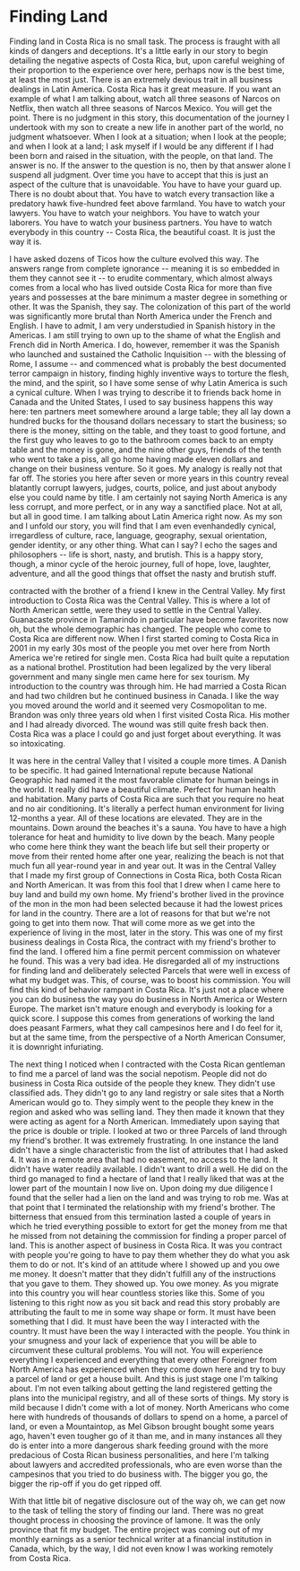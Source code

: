 # Finding Land

Finding land in Costa Rica is no small task. The process is fraught with all kinds of dangers and deceptions. It's a little early in our story to begin detailing the negative aspects of Costa Rica, but, upon careful weighing of their proportion to the experience over here, perhaps now is the best time, at least the most just. There is an extremely devious trait in all business dealings in Latin America. Costa Rica has it great measure. If you want an example of what I am talking about, watch all three seasons of Narcos on Netflix, then watch all three seasons of Narcos Mexico. You will get the point. There is no judgment in this story, this documentation of the journey I undertook with my son to create a new life in another part of the world, no judgment whatsoever. When I look at a situation; when I look at the people; and when I look at a land; I ask myself if I would be any different if I had been born and raised in the situation, with the people, on that land. The answer is no. If the answer to the question is no, then by that answer alone I suspend all judgment. Over time you have to accept that this is just an aspect of the culture that is unavoidable. You have to have your guard up. There is no doubt about that. You have to watch every transaction like a predatory hawk five-hundred feet above farmland. You have to watch your lawyers. You have to watch your neighbors. You have to watch your laborers. You have to watch your business partners. You have to watch everybody in this country -- Costa Rica, the beautiful coast. It is just the way it is.

I have asked dozens of Ticos how the culture evolved this way. The answers range from complete ignorance -- meaning it is so embedded in them they cannot see it -- to erudite commentary, which almost always comes from a local who has lived outside Costa Rica for more than five years and possesses at the bare minimum a master degree in something or other. It was the Spanish, they say. The colonization of this part of the world was significantly more brutal than North America under the French and English. I have to admit, I am very understudied in Spanish history in the Americas. I am still trying to own up to the shame of what the English and French did in North America. I do, however, remember it was the Spanish who launched and sustained the Catholic Inquisition -- with the blessing of Rome, I assume -- and commenced what is probably the best documented terror campaign in history, finding highly inventive ways to torture the flesh, the mind, and the spirit, so I have some sense of why Latin America is such a cynical culture. When I was trying to describe it to friends back home in Canada and the United States, I used to say business happens this way here: ten partners meet somewhere around a large table; they all lay down a hundred bucks for the thousand dollars necessary to start the business; so there is the money, sitting on the table, and they toast to good fortune, and the first guy who leaves to go to the bathroom comes back to an empty table and the money is gone, and the nine other guys, friends of the tenth who went to take a piss, all go home having made eleven dollars and change on their business venture. So it goes. My analogy is really not that far off. The stories you here after seven or more years in this country reveal blatantly corrupt lawyers, judges, courts, police, and just about anybody else you could name by title. I am certainly not saying North America is any less corrupt, and more perfect, or in any way a sanctified place. Not at all, but all in good time. I am talking about Latin America right now. As my son and I unfold our story, you will find that I am even evenhandedly cynical, irregardless of culture, race, language, geography, sexual orientation, gender identity, or any other thing. What can I say? I echo the sages and philosophers -- life is short, nasty, and brutish. This is a happy story, though, a minor cycle of the heroic journey, full of hope, love, laughter, adventure, and all the good things that offset the nasty and brutish stuff.

contracted with the brother of a friend I knew in the Central Valley. My first introduction to Costa Rica was the Central Valley. This is where a lot of North American settle, were they used to settle in the Central Valley. Guanacaste province in Tamarindo in particular have become favorites now oh, but the whole demographic has changed. The people who come to Costa Rica are different now. When I first started coming to Costa Rica in 2001 in my early 30s most of the people you met over here from North America we're retired for single men. Costa Rica had built quite a reputation as a national brothel. Prostitution had been legalized by the very liberal government and many single men came here for sex tourism. My introduction to the country was through him. He had married a Costa Rican and had two children but he continued business in Canada. I like the way you moved around the world and it seemed very Cosmopolitan to me. Brandon was only three years old when I first visited Costa Rica. His mother and I had already divorced. The wound was still quite fresh back then. Costa Rica was a place I could go and just forget about everything. It was so intoxicating.

It was here in the central Valley that I visited a couple more times. A Danish to be specific. It had gained International repute because National Geographic had named it the most favorable climate for human beings in the world. It really did have a beautiful climate. Perfect for human health and habitation. Many parts of Costa Rica are such that you require no heat and no air conditioning. It's literally a perfect human environment for living 12-months a year. All of these locations are elevated. They are in the mountains. Down around the beaches it's a sauna. You have to have a high tolerance for heat and humidity to live down by the beach. Many people who come here think they want the beach life but sell their property or move from their rented home after one year, realizing the beach is not that much fun all year-round year in and year out. It was in the Central Valley that I made my first group of Connections in Costa Rica, both Costa Rican and North American. It was from this fool that I drew when I came here to buy land and build my own home. My friend's brother lived in the province of the mon in the mon had been selected because it had the lowest prices for land in the country. There are a lot of reasons for that but we're not going to get into them now. That will come more as we get into the experience of living in the most, later in the story. This was one of my first business dealings in Costa Rica, the contract with my friend's brother to find the land. I offered him a fine permit percent commission on whatever he found. This was a very bad idea. He disregarded all of my instructions for finding land and deliberately selected Parcels that were well in excess of what my budget was. This, of course, was to boost his commission. You will find this kind of behavior rampant in Costa Rica. It's just not a place where you can do business the way you do business in North America or Western Europe. The market isn't mature enough and everybody is looking for a quick score. I suppose this comes from generations of working the land does peasant Farmers, what they call campesinos here and I do feel for it, but at the same time, from the perspective of a North American Consumer, it is downright infuriating.

The next thing I noticed when I contracted with the Costa Rican gentleman to find me a parcel of land was the social nepotism. People did not do business in Costa Rica outside of the people they knew. They didn't use classified ads. They didn't go to any land registry or sale sites that a North American would go to. They simply went to the people they knew in the region and asked who was selling land. They then made it known that they were acting as agent for a North American. Immediately upon saying that the price is double or triple. I looked at two or three Parcels of land through my friend's brother. It was extremely frustrating. In one instance the land didn't have a single characteristic from the list of attributes that I had asked 4\. It was in a remote area that had no easement, no access to the land. It didn't have water readily available. I didn't want to drill a well. He did on the third go managed to find a hectare of land that I really liked that was at the lower part of the mountain I now live on. Upon doing my due diligence I found that the seller had a lien on the land and was trying to rob me. Was at that point that I terminated the relationship with my friend's brother. The bitterness that ensued from this termination lasted a couple of years in which he tried everything possible to extort for get the money from me that he missed from not detaining the commission for finding a proper parcel of land. This is another aspect of business in Costa Rica. It was you contract with people you're going to have to pay them whether they do what you ask them to do or not. It's kind of an attitude where I showed up and you owe me money. It doesn't matter that they didn't fulfill any of the instructions that you gave to them. They showed up. You owe money. As you migrate into this country you will hear countless stories like this. Some of you listening to this right now as you sit back and read this story probably are attributing the fault to me in some way shape or form. It must have been something that I did. It must have been the way I interacted with the country. It must have been the way I interacted with the people. You think in your smugness and your lack of experience that you will be able to circumvent these cultural problems. You will not. You will experience everything I experienced and everything that every other Foreigner from North America has experienced when they come down here and try to buy a parcel of land or get a house built. And this is just stage one I'm talking about. I'm not even talking about getting the land registered getting the plans into the municipal registry, and all of these sorts of things. My story is mild because I didn't come with a lot of money. North Americans who come here with hundreds of thousands of dollars to spend on a home, a parcel of land, or even a Mountaintop, as Mel Gibson brought bought some years ago, haven't even tougher go of it than me, and in many instances all they do is enter into a more dangerous shark feeding ground with the more predacious of Costa Rican business personalities, and here I'm talking about lawyers and accredited professionals, who are even worse than the campesinos that you tried to do business with. The bigger you go, the bigger the rip-off if you do get ripped off.

With that little bit of negative disclosure out of the way oh, we can get now to the task of telling the story of finding our land. There was no great thought process in choosing the province of lamone. It was the only province that fit my budget. The entire project was coming out of my monthly earnings as a senior technical writer at a financial institution in Canada, which, by the way, I did not even know I was working remotely from Costa Rica.
